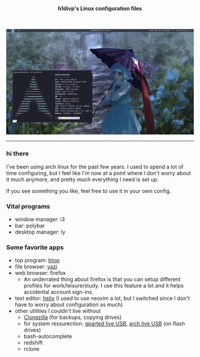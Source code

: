 <h2></h2><br>

<p align="center">
    <b>h1divp's Linux configuration files</b>
</p>

<h2></h2><br>

<div align="center">
    <img src=".github/current.png" alt="screenshot of dotfiles">
</div>
<hr>

### hi there

I've been using arch linux for the past few years. I used to spend a lot of time configuring, but I feel like I'm now at a point where I don't worry about it much anymore, and pretty much
everything I need is set up.

If you see something you like, feel free to use it in your own config.

### Vital programs
* window manager: i3
* bar: polybar
* desktop manager: ly

### Some favorite apps
* top program: [btop](https://github.com/aristocratos/btop)
* file browser: [yazi](https://yazi-rs.github.io/)
* web browser: firefox
    * An underrated thing about firefox is that you can setup different profiles for work/leisure/study. I use this feature a lot and it helps accidental account sign-ins.
* text editor: [helix](https://github.com/helix-editor/helix) (I used to use neovim a lot, but I switched since I don't have to worry about configuration as much)
* other utilities I couldn't live without
    * [Clonezilla](https://clonezilla.org/) (for backups, copying drives)
    * for system ressurection: [gparted live USB](https://gparted.org/liveusb.php), [arch live USB](https://archlinux.org/download/) (on flash drives)
    * bash-autocomplete
    * redshift
    * rclone
